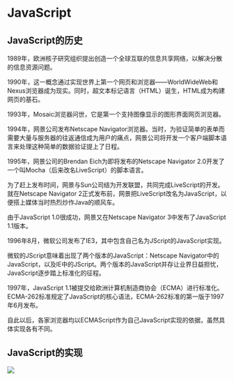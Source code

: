 # JavaScript

## JavaScript的历史

1989年，欧洲核子研究组织提出创造一个全球互联的信息共享网络，以解决分散的信息资源问题。

1990年，这一概念通过实现世界上第一个网页和浏览器——WorldWideWeb和Nexus浏览器成为现实。同时，超文本标记语言（HTML）诞生，HTML成为构建网页的基石。

1993年，Mosaic浏览器问世，它是第一个支持图像显示的图形界面网页浏览器。

1994年，网景公司发布Netscape Navigator浏览器。当时，为验证简单的表单而需要大量与服务器的往返通信成为用户的痛点，网景公司将开发一个客户端脚本语言来处理这种简单的数据验证提上了日程。

1995年，网景公司的Brendan Eich为即将发布的Netscape Navigator 2.0开发了一个叫Mocha（后来改名LiveScript）的脚本语言。

为了赶上发布时间，网景与Sun公司结为开发联盟，共同完成LiveScript的开发。就在Netscape Navigator 2正式发布前，网景把LiveScript改名为JavaScript，以便搭上媒体当时热烈炒作Java的顺风车。

由于JavaScript 1.0很成功，网景又在Netscape Navigator 3中发布了JavaScript 1.1版本。

1996年8月，微软公司发布了IE3，其中包含自己名为JScript的JavaScript实现。

微软的JScript意味着出现了两个版本的JavaScript：Netscape Navigator中的JavaScript，以及IE中的JScript。两个版本的JavaScript并存让业界日益担忧，JavaScript逐步踏上标准化的征程。

1997年，JavaScript 1.1被提交给欧洲计算机制造商协会（ECMA）进行标准化。ECMA-262标准规定了JavaScript的核心语法，ECMA-262标准的第一版于1997年6月发布。

自此以后，各家浏览器均以ECMAScript作为自己JavaScript实现的依据，虽然具体实现各有不同。

## JavaScript的实现

![](/javascript/javascript-implementation.jpg)
